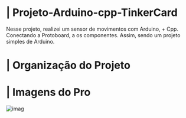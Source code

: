 # | Projeto-Arduino-cpp-TinkerCard
 
  Nesse projeto, realizei um sensor de movimentos com Arduino, + Cpp. Conectando a Protoboard, a os componentes. Assim, sendo um projeto simples de Arduino.

# | Organização do Projeto


# | Imagens do Pro
  
![imag](https://github.com/user-attachments/assets/a318b6ee-bb10-40b8-add4-95fb8471fec1)
